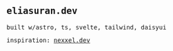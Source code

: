 <samp>

  ## eliasuran.dev

  built w/astro, ts, svelte, tailwind, daisyui

  inspiration: [nexxel.dev](https://github.com/nexxeln/nexxel.dev)

</samp>
